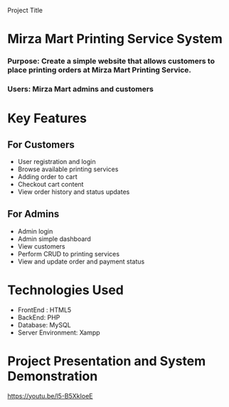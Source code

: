 Project Title 
# Mirza Mart Printing Service System #

### Purpose: Create a simple website that allows customers to place printing orders at Mirza Mart Printing Service.
### Users: Mirza Mart admins and customers

# Key Features #
## For Customers
* User registration and login
* Browse available printing services
* Adding order to cart
* Checkout cart content
* View order history and status updates
## For Admins
* Admin login
* Admin simple dashboard
* View customers
* Perform CRUD to printing services
* View and update order and payment status

# Technologies Used #
* FrontEnd : HTML5
* BackEnd: PHP
* Database: MySQL
* Server Environment: Xampp

# Project Presentation and System Demonstration #
https://youtu.be/l5-B5XkIoeE
